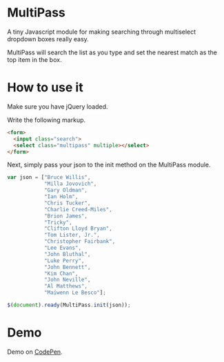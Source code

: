 # MultiPass

A tiny Javascript module for making searching through multiselect dropdown boxes really easy.

MultiPass will search the list as you type and set the nearest match as the top item in the box.

# How to use it
Make sure you have jQuery loaded.

Write the following markup.

```html
<form>
  <input class="search">
  <select class="multipass" multiple></select>
</form>
```

Next, simply pass your json to the init method on the MultiPass module.
```javascript
var json = ["Bruce Willis",
            "Milla Jovovich",
            "Gary Oldman",
            "Ian Holm",
            "Chris Tucker",
            "Charlie Creed-Miles",
            "Brion James",
            "Tricky",
            "Clifton Lloyd Bryan",
            "Tom Lister, Jr.",
            "Christopher Fairbank",
            "Lee Evans",
            "John Bluthal",
            "Luke Perry",
            "John Bennett",
            "Kim Chan",
            "John Neville",
            "Al Matthews",
            "Maïwenn Le Besco"];

$(document).ready(MultiPass.init(json));
```

# Demo
Demo on [CodePen](http://codepen.io/philipbrown/pen/HEDgk).
